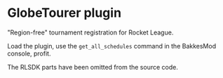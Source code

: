 # GlobeTourer plugin
"Region-free" tournament registration for Rocket League.

Load the plugin, use the `get_all_schedules` command in the BakkesMod console, profit.

The RLSDK parts have been omitted from the source code.
